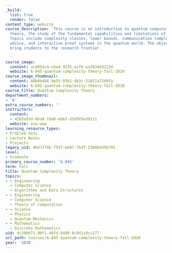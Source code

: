 ```yaml
---
_build:
  list: true
  render: false
content_type: website
course_description: 'This course is an introduction to quantum computational complexity
  theory, the study of the fundamental capabilities and limitations of quantum computers.
  Topics include complexity classes, lower bounds, communication complexity, proofs,
  advice, and interactive proof systems in the quantum world. The objective is to
  bring students to the research frontier.

  '
course_image:
  content: acdd93c4-cbe4-9235-acf0-eaf834d3213d
  website: 6-845-quantum-complexity-theory-fall-2010
course_image_thumbnail:
  content: 88b8b486-9e55-93b1-db3c-21021a72d9fa
  website: 6-845-quantum-complexity-theory-fall-2010
course_title: Quantum Complexity Theory
department_numbers:
- '6'
extra_course_numbers: ''
instructors:
  content:
  - 4265a55d-6ba8-fde8-eb63-d5d9f8a30111
  website: ocw-www
learning_resource_types:
- Problem Sets
- Lecture Notes
- Projects
legacy_uid: 4bd7376b-f557-eb07-76df-2360b435b791
level:
- Graduate
primary_course_number: '6.845'
term: Fall
title: Quantum Complexity Theory
topics:
- - Engineering
  - Computer Science
  - Algorithms and Data Structures
- - Engineering
  - Computer Science
  - Theory of Computation
- - Science
  - Physics
  - Quantum Mechanics
- - Mathematics
  - Discrete Mathematics
uid: dc590d71-90f1-46fd-8480-6c941c8cc177
url_path: courses/6-845-quantum-complexity-theory-fall-2010
year: '2010'
---
```

